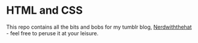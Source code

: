 # HTML and CSS
  
  This repo contains all the bits and bobs for my tumblr blog, [Nerdwiththehat](https://nerdwiththehat.tumblr.com) - feel free to peruse it at your leisure.
